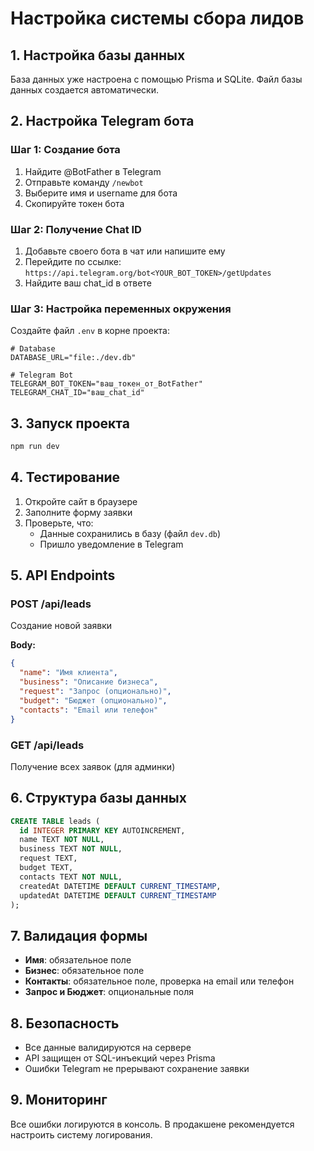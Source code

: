 # Настройка системы сбора лидов

## 1. Настройка базы данных

База данных уже настроена с помощью Prisma и SQLite. Файл базы данных создается автоматически.

## 2. Настройка Telegram бота

### Шаг 1: Создание бота
1. Найдите @BotFather в Telegram
2. Отправьте команду `/newbot`
3. Выберите имя и username для бота
4. Скопируйте токен бота

### Шаг 2: Получение Chat ID
1. Добавьте своего бота в чат или напишите ему
2. Перейдите по ссылке: `https://api.telegram.org/bot<YOUR_BOT_TOKEN>/getUpdates`
3. Найдите ваш chat_id в ответе

### Шаг 3: Настройка переменных окружения
Создайте файл `.env` в корне проекта:

```env
# Database
DATABASE_URL="file:./dev.db"

# Telegram Bot
TELEGRAM_BOT_TOKEN="ваш_токен_от_BotFather"
TELEGRAM_CHAT_ID="ваш_chat_id"
```

## 3. Запуск проекта

```bash
npm run dev
```

## 4. Тестирование

1. Откройте сайт в браузере
2. Заполните форму заявки
3. Проверьте, что:
   - Данные сохранились в базу (файл `dev.db`)
   - Пришло уведомление в Telegram

## 5. API Endpoints

### POST /api/leads
Создание новой заявки

**Body:**
```json
{
  "name": "Имя клиента",
  "business": "Описание бизнеса", 
  "request": "Запрос (опционально)",
  "budget": "Бюджет (опционально)",
  "contacts": "Email или телефон"
}
```

### GET /api/leads
Получение всех заявок (для админки)

## 6. Структура базы данных

```sql
CREATE TABLE leads (
  id INTEGER PRIMARY KEY AUTOINCREMENT,
  name TEXT NOT NULL,
  business TEXT NOT NULL,
  request TEXT,
  budget TEXT,
  contacts TEXT NOT NULL,
  createdAt DATETIME DEFAULT CURRENT_TIMESTAMP,
  updatedAt DATETIME DEFAULT CURRENT_TIMESTAMP
);
```

## 7. Валидация формы

- **Имя**: обязательное поле
- **Бизнес**: обязательное поле  
- **Контакты**: обязательное поле, проверка на email или телефон
- **Запрос и Бюджет**: опциональные поля

## 8. Безопасность

- Все данные валидируются на сервере
- API защищен от SQL-инъекций через Prisma
- Ошибки Telegram не прерывают сохранение заявки

## 9. Мониторинг

Все ошибки логируются в консоль. В продакшене рекомендуется настроить систему логирования.
